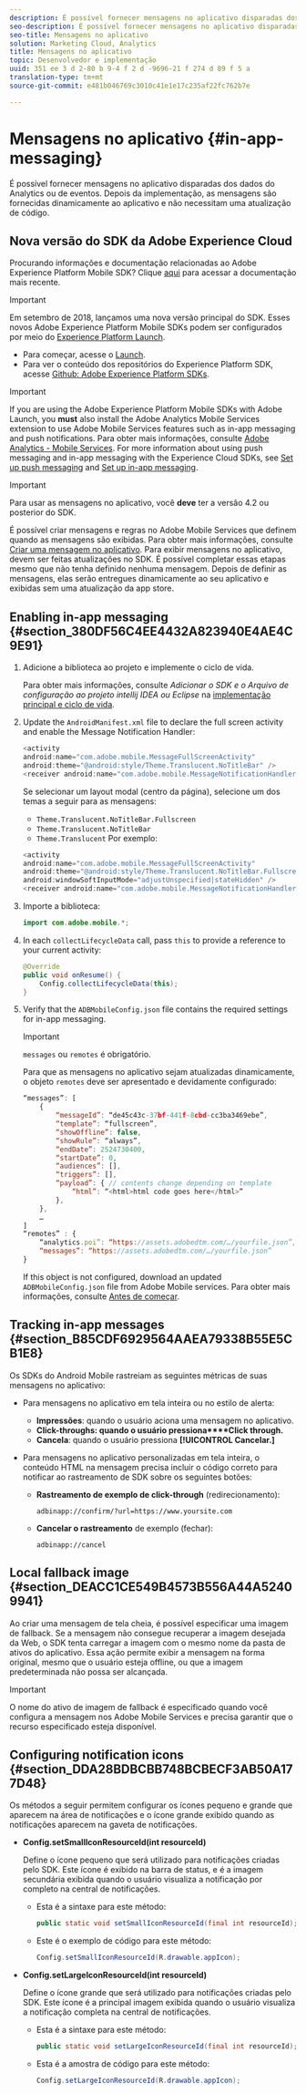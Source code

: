 ```yaml
---
description: É possível fornecer mensagens no aplicativo disparadas dos dados do Analytics ou de eventos. Depois da implementação, as mensagens são fornecidas dinamicamente ao aplicativo e não necessitam uma atualização de código.
seo-description: É possível fornecer mensagens no aplicativo disparadas dos dados do Analytics ou de eventos. Depois da implementação, as mensagens são fornecidas dinamicamente ao aplicativo e não necessitam uma atualização de código.
seo-title: Mensagens no aplicativo
solution: Marketing Cloud, Analytics
title: Mensagens no aplicativo
topic: Desenvolvedor e implementação
uuid: 351 ee 3 d 2-80 b 9-4 f 2 d -9696-21 f 274 d 89 f 5 a
translation-type: tm+mt
source-git-commit: e481b046769c3010c41e1e17c235af22fc762b7e

---
```



# Mensagens no aplicativo {#in-app-messaging}

É possível fornecer mensagens no aplicativo disparadas dos dados do Analytics ou de eventos. Depois da implementação, as mensagens são fornecidas dinamicamente ao aplicativo e não necessitam uma atualização de código.

## Nova versão do SDK da Adobe Experience Cloud

Procurando informações e documentação relacionadas ao Adobe Experience Platform Mobile SDK? Clique [aqui](https://aep-sdks.gitbook.io/docs/) para acessar a documentação mais recente.

>[!IMPORTANT]
>
>Em setembro de 2018, lançamos uma nova versão principal do SDK. Esses novos Adobe Experience Platform Mobile SDKs podem ser configurados por meio do [Experience Platform Launch](https://www.adobe.com/experience-platform/launch.html).

* Para começar, acesse o [Launch](https://launch.adobe.com/).
* Para ver o conteúdo dos repositórios do Experience Platform SDK, acesse [Github: Adobe Experience Platform SDKs](https://github.com/Adobe-Marketing-Cloud/acp-sdks).

>[!IMPORTANT]
>
> If you are using the Adobe Experience Platform Mobile SDKs with Adobe Launch, you **must** also install the Adobe Analytics Mobile Services extension to use Adobe Mobile Services features such as in-app messaging and push notifications. Para obter mais informações, consulte [Adobe Analytics - Mobile Services](https://aep-sdks.gitbook.io/docs/using-mobile-extensions/adobe-analytics-mobile-services). For more information about using push messaging and in-app messaging with the Experience Cloud SDKs, see [Set up push messaging](https://aep-sdks.gitbook.io/docs/using-mobile-extensions/adobe-analytics-mobile-services#set-up-push-messaging) and [Set up in-app messaging](https://aep-sdks.gitbook.io/docs/using-mobile-extensions/adobe-analytics-mobile-services#set-up-in-app-messaging).

>[!IMPORTANT]
>
>Para usar as mensagens no aplicativo, você **deve** ter a versão 4.2 ou posterior do SDK.

É possível criar mensagens e regras no Adobe Mobile Services que definem quando as mensagens são exibidas. Para obter mais informações, consulte [Criar uma mensagem no aplicativo](/help/using/in-app-messaging/t-in-app-message/t-in-app-message.md). Para exibir mensagens no aplicativo, devem ser feitas atualizações no SDK. É possível completar essas etapas mesmo que não tenha definido nenhuma mensagem. Depois de definir as mensagens, elas serão entregues dinamicamente ao seu aplicativo e exibidas sem uma atualização da app store.

## Enabling in-app messaging {#section_380DF56C4EE4432A823940E4AE4C9E91}

1. Adicione a biblioteca ao projeto e implemente o ciclo de vida.

   Para obter mais informações, consulte *Adicionar o SDK e o Arquivo de configuração ao projeto intellij IDEA ou Eclipse* na [implementação principal e ciclo de vida](/help/android/getting-started/dev-qs.md).

1. Update the `AndroidManifest.xml` file to declare the full screen activity and enable the Message Notification Handler:

   ```java
   <activity  
   android:name="com.adobe.mobile.MessageFullScreenActivity"  
   android:theme="@android:style/Theme.Translucent.NoTitleBar" /> 
   <receiver android:name="com.adobe.mobile.MessageNotificationHandler" />
   ```

   Se selecionar um layout modal (centro da página), selecione um dos temas a seguir para as mensagens:

   * `Theme.Translucent.NoTitleBar.Fullscreen`
   * `Theme.Translucent.NoTitleBar`
   * `Theme.Translucent`
   Por exemplo:

   ```java
   <activity 
   android:name="com.adobe.mobile.MessageFullScreenActivity" 
   android:theme="@android:style/Theme.Translucent.NoTitleBar.Fullscreen" 
   android:windowSoftInputMode="adjustUnspecified|stateHidden" /> 
   <receiver android:name="com.adobe.mobile.MessageNotificationHandler" />
   ```

1. Importe a biblioteca:

   ```java
   import com.adobe.mobile.*;
   ```

1. In each `collectLifecycleData` call, pass `this` to provide a reference to your current activity:

   ```java
   @Override 
   public void onResume() { 
       Config.collectLifecycleData(this); 
   }
   ```

1. Verify that the `ADBMobileConfig.json` file contains the required settings for in-app messaging.

   >[!IMPORTANT]
   >
   >`messages` ou `remotes` é obrigatório.

   Para que as mensagens no aplicativo sejam atualizadas dinamicamente, o objeto `remotes` deve ser apresentado e devidamente configurado:

   ```js
   “messages”: [ 
       { 
           “messageId”: “de45c43c-37bf-441f-8cbd-cc3ba3469ebe”, 
           “template”: “fullscreen”, 
           “showOffline”: false, 
           “showRule”: “always”, 
           “endDate”: 2524730400, 
           “startDate”: 0, 
           “audiences”: [], 
           “triggers”: [], 
           “payload”: { // contents change depending on template 
               “html”: “<html>html code goes here</html>” 
           }, 
       }, 
       … 
   ] 
   “remotes” : { 
       “analytics.poi”: “https://assets.adobedtm.com/…/yourfile.json”, 
       “messages”: “https://assets.adobedtm.com/…/yourfile.json” 
   }
   ```

   If this object is not configured, download an updated `ADBMobileConfig.json` file from Adobe Mobile services. Para obter mais informações, consulte [Antes de começar](/help/android/getting-started/requirements.md).

## Tracking in-app messages {#section_B85CDF6929564AAEA79338B55E5CB1E8}

Os SDKs do Android Mobile rastreiam as seguintes métricas de suas mensagens no aplicativo:

* Para mensagens no aplicativo em tela inteira ou no estilo de alerta:

   * **Impressões**: quando o usuário aciona uma mensagem no aplicativo.
   * **Click-throughs: quando o usuário pressiona****Click through.**
   * **Cancela**: quando o usuário pressiona **[!UICONTROL Cancelar.]**

* Para mensagens no aplicativo personalizadas em tela inteira, o conteúdo HTML na mensagem precisa incluir o código correto para notificar ao rastreamento de SDK sobre os seguintes botões:

   * **Rastreamento de exemplo de click-through** (redirecionamento):

      `adbinapp://confirm/?url=https://www.yoursite.com`
   * **Cancelar o rastreamento** de exemplo (fechar):

      `adbinapp://cancel`

## Local fallback image {#section_DEACC1CE549B4573B556A44A52409941}

Ao criar uma mensagem de tela cheia, é possível especificar uma imagem de fallback. Se a mensagem não consegue recuperar a imagem desejada da Web, o SDK tenta carregar a imagem com o mesmo nome da pasta de ativos do aplicativo. Essa ação permite exibir a mensagem na forma original, mesmo que o usuário esteja offline, ou que a imagem predeterminada não possa ser alcançada.

>[!IMPORTANT]
>
>O nome do ativo de imagem de fallback é especificado quando você configura a mensagem nos Adobe Mobile Services e precisa garantir que o recurso especificado esteja disponível.

## Configuring notification icons {#section_DDA28BDBCBB748BCBECF3AB50A177D48}

Os métodos a seguir permitem configurar os ícones pequeno e grande que aparecem na área de notificações e o ícone grande exibido quando as notificações aparecem na gaveta de notificações.

* **Config.setSmallIconResourceId(int resourceId)**

   Define o ícone pequeno que será utilizado para notificações criadas pelo SDK. Este ícone é exibido na barra de status, e é a imagem secundária exibida quando o usuário visualiza a notificação por completo na central de notificações.

   * Esta é a sintaxe para este método:

      ```java
      public static void setSmallIconResourceId(final int resourceId); 
      ```

   * Este é o exemplo de código para este método:

      ```java
      Config.setSmallIconResourceId(R.drawable.appIcon);
      ```

* **Config.setLargeIconResourceId(int resourceId)**

   Define o ícone grande que será utilizado para notificações criadas pelo SDK. Este ícone é a principal imagem exibida quando o usuário visualiza a notificação completa na central de notificações.

   * Esta é a sintaxe para este método:

      ```java
      public static void setLargeIconResourceId(final int resourceId); 
      ```

   * Esta é a amostra de código para este método:

      ```java
      Config.setLargeIconResourceId(R.drawable.appIcon); 
      ```
